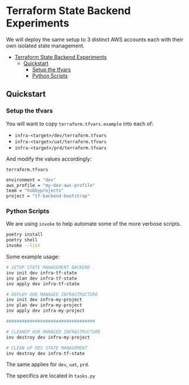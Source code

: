 # Terraform State Backend Experiments

We will deploy the same setup to 3 distinct AWS accounts each with their own isolated state management.


<!--TOC-->

- [Terraform State Backend Experiments](#terraform-state-backend-experiments)
  - [Quickstart](#quickstart)
    - [Setup the tfvars](#setup-the-tfvars)
    - [Python Scripts](#python-scripts)

<!--TOC-->

## Quickstart

### Setup the tfvars

You will want to copy `terraform.tfvars.example` into each of:
 - `infra-<target>/dev/terraform.tfvars`
 - `infra-<target>/uat/terraform.tfvars`
 - `infra-<target>/prd/terraform.tfvars`

And modify the values accordingly:

`terraform.tfvars`

```sh
environment = "dev"
aws_profile = "my-dev-aws-profile"
team = "hobbyprojects"
project = "tf-backend-bootstrap"
```

### Python Scripts

We are using `invoke` to help automate some of the more verbose scripts.

```sh
poetry install
poetry shell
invoke --list

```

Some example usage:

```sh
# SETUP STATE MANAGEMENT BACKEND
inv init dev infra-tf-state
inv plan dev infra-tf-state
inv apply dev infra-tf-state

# DEPLOY OUR MANAGED INFRASTRUCTURE
inv init dev infra-my-project
inv plan dev infra-my-project
inv apply dev infra-my-project

##################################

# CLEANUP OUR MANAGED INFRASTRUCTURE
inv destroy dev infra-my-project

# CLEAN UP RDS STATE MANAGEMENT
inv destroy dev infra-tf-state
```

The same applies for `dev`, `uat`, `prd`.

The specifics are located in `tasks.py`